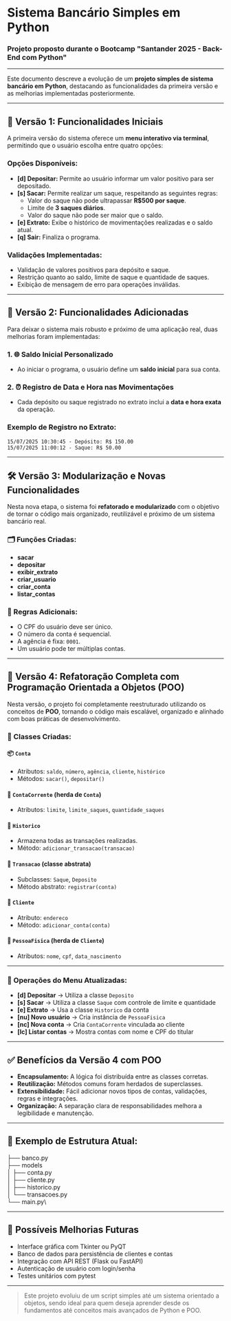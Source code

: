 # Sistema Bancário Simples em Python

### Projeto proposto durante o Bootcamp "Santander 2025 - Back-End com Python"

---

Este documento descreve a evolução de um **projeto simples de sistema bancário em Python**, destacando as funcionalidades da primeira versão e as melhorias implementadas posteriormente.

---

## 🔖 Versão 1: Funcionalidades Iniciais

A primeira versão do sistema oferece um **menu interativo via terminal**, permitindo que o usuário escolha entre quatro opções:

### Opções Disponíveis:
- **[d] Depositar:** Permite ao usuário informar um valor positivo para ser depositado.
- **[s] Sacar:** Permite realizar um saque, respeitando as seguintes regras:
  - Valor do saque não pode ultrapassar **R$500 por saque**.
  - Limite de **3 saques diários**.
  - Valor do saque não pode ser maior que o saldo.
- **[e] Extrato:** Exibe o histórico de movimentações realizadas e o saldo atual.
- **[q] Sair:** Finaliza o programa.

### Validações Implementadas:
- Validação de valores positivos para depósito e saque.
- Restrição quanto ao saldo, limite de saque e quantidade de saques.
- Exibição de mensagem de erro para operações inválidas.

---

## 📅 Versão 2: Funcionalidades Adicionadas

Para deixar o sistema mais robusto e próximo de uma aplicação real, duas melhorias foram implementadas:

### 1. 🌐 Saldo Inicial Personalizado
- Ao iniciar o programa, o usuário define um **saldo inicial** para sua conta.

### 2. ⏰ Registro de Data e Hora nas Movimentações
- Cada depósito ou saque registrado no extrato inclui a **data e hora exata** da operação.

### Exemplo de Registro no Extrato:
    15/07/2025 10:30:45 - Depósito: R$ 150.00
    15/07/2025 11:00:12 - Saque: R$ 50.00


---

## 🛠️ Versão 3: Modularização e Novas Funcionalidades

Nesta nova etapa, o sistema foi **refatorado e modularizado** com o objetivo de tornar o código mais organizado, reutilizável e próximo de um sistema bancário real.

### 🗂️ Funções Criadas:
- **sacar**
- **depositar**
- **exibir_extrato**
- **criar_usuario**
- **criar_conta**
- **listar_contas**

### 📌 Regras Adicionais:
- O CPF do usuário deve ser único.
- O número da conta é sequencial.
- A agência é fixa: `0001`.
- Um usuário pode ter múltiplas contas.

---

## 🧱 Versão 4: Refatoração Completa com Programação Orientada a Objetos (POO)

Nesta versão, o projeto foi completamente reestruturado utilizando os conceitos de **POO**, tornando o código mais escalável, organizado e alinhado com boas práticas de desenvolvimento.

### 🔧 Classes Criadas:

#### 📦 `Conta`
- Atributos: `saldo`, `número`, `agência`, `cliente`, `histórico`
- Métodos: `sacar()`, `depositar()`

#### 🏦 `ContaCorrente` (herda de `Conta`)
- Atributos: `limite`, `limite_saques`, `quantidade_saques`

#### 🧾 `Historico`
- Armazena todas as transações realizadas.
- Método: `adicionar_transacao(transacao)`

#### 🔁 `Transacao` (classe abstrata)
- Subclasses: `Saque`, `Deposito`
- Método abstrato: `registrar(conta)`

#### 👤 `Cliente`
- Atributo: `endereco`
- Método: `adicionar_conta(conta)`

#### 🧍 `PessoaFisica` (herda de `Cliente`)
- Atributos: `nome`, `cpf`, `data_nascimento`

---

### 🔄 Operações do Menu Atualizadas:
- **[d] Depositar** → Utiliza a classe `Deposito`
- **[s] Sacar** → Utiliza a classe `Saque` com controle de limite e quantidade
- **[e] Extrato** → Usa a classe `Historico` da conta
- **[nu] Novo usuário** → Cria instância de `PessoaFisica`
- **[nc] Nova conta** → Cria `ContaCorrente` vinculada ao cliente
- **[lc] Listar contas** → Mostra contas com nome e CPF do titular

---

## ✅ Benefícios da Versão 4 com POO

- **Encapsulamento:** A lógica foi distribuída entre as classes corretas.
- **Reutilização:** Métodos comuns foram herdados de superclasses.
- **Extensibilidade:** Fácil adicionar novos tipos de contas, validações, regras e integrações.
- **Organização:** A separação clara de responsabilidades melhora a legibilidade e manutenção.

---

## 📁 Exemplo de Estrutura Atual:

├── banco.py\
├── models\
│ ├── conta.py\
│ ├── cliente.py\
│ ├── historico.py\
│ └── transacoes.py\
└── main.py\


---

## 🚀 Possíveis Melhorias Futuras

- Interface gráfica com Tkinter ou PyQT
- Banco de dados para persistência de clientes e contas
- Integração com API REST (Flask ou FastAPI)
- Autenticação de usuário com login/senha
- Testes unitários com pytest

---

> Este projeto evoluiu de um script simples até um sistema orientado a objetos, sendo ideal para quem deseja aprender desde os fundamentos até conceitos mais avançados de Python e POO.
